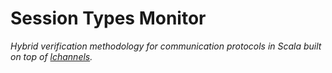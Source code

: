 # Session Types Monitor
_Hybrid verification methodology for communication protocols in Scala built on top of [lchannels](https://github.com/alcestes/lchannels)._